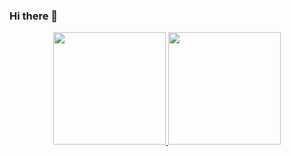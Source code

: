 ### Hi there 👋

<!--
**Ahmed-Sharaf-Mohammed/Ahmed-Sharaf-Mohammed** is a ✨ _special_ ✨ repository because its `README.md` (this file) appears on your GitHub profile.

Here are some ideas to get you started:

- 🔭 I’m currently working on ...
- 🌱 I’m currently learning ...
- 👯 I’m looking to collaborate on ...
- 🤔 I’m looking for help with ...
- 💬 Ask me about ...
- 📫 How to reach me: ...
- 😄 Pronouns: ...
- ⚡ Fun fact: ...
-->

<p align="center">
<a href="https://github.com/Ahmed-Sharaf-Mohammed">
  <img height="180em" src="https://github-readme-stats-eight-theta.vercel.app/api?username=sehamanter1&show_icons=true&theme=radical&include_all_commits=true&count_private=true" />
  <img height="180em" src="https://github-readme-stats-eight-theta.vercel.app/api/top-langs/?username=sehamanter1&layout=compact&exclude_lang=java+r&theme=radical" />
</a>
</p>
